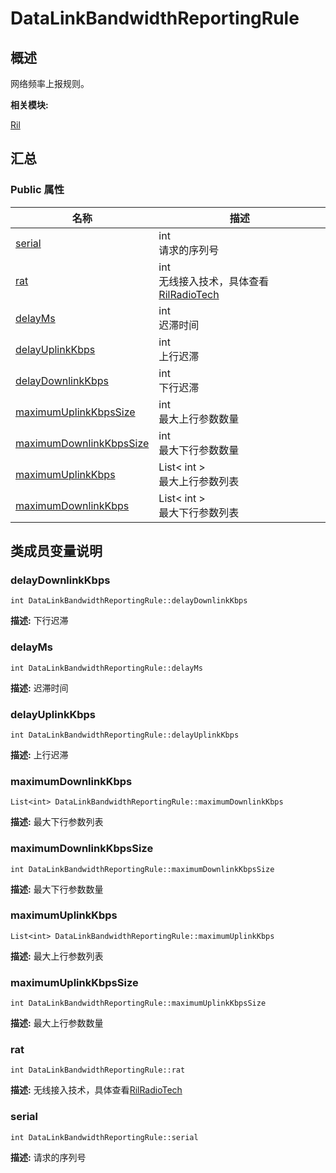 # DataLinkBandwidthReportingRule


## 概述

网络频率上报规则。

**相关模块:**

[Ril](_ril.md)


## 汇总


### Public 属性

  | 名称 | 描述 | 
| -------- | -------- |
| [serial](#serial) | int<br/>请求的序列号&nbsp; | 
| [rat](#rat) | int<br/>无线接入技术，具体查看[RilRadioTech](_ril.md#rilradiotech) | 
| [delayMs](#delayms) | int<br/>迟滞时间&nbsp; | 
| [delayUplinkKbps](#delayuplinkkbps) | int<br/>上行迟滞&nbsp; | 
| [delayDownlinkKbps](#delaydownlinkkbps) | int<br/>下行迟滞&nbsp; | 
| [maximumUplinkKbpsSize](#maximumuplinkkbpssize) | int<br/>最大上行参数数量&nbsp; | 
| [maximumDownlinkKbpsSize](#maximumdownlinkkbpssize) | int<br/>最大下行参数数量&nbsp; | 
| [maximumUplinkKbps](#maximumuplinkkbps) | List&lt;&nbsp;int&nbsp;&gt;<br/>最大上行参数列表&nbsp; | 
| [maximumDownlinkKbps](#maximumdownlinkkbps) | List&lt;&nbsp;int&nbsp;&gt;<br/>最大下行参数列表&nbsp; | 


## 类成员变量说明


### delayDownlinkKbps

  
```
int DataLinkBandwidthReportingRule::delayDownlinkKbps
```
**描述:**
下行迟滞


### delayMs

  
```
int DataLinkBandwidthReportingRule::delayMs
```
**描述:**
迟滞时间


### delayUplinkKbps

  
```
int DataLinkBandwidthReportingRule::delayUplinkKbps
```
**描述:**
上行迟滞


### maximumDownlinkKbps

  
```
List<int> DataLinkBandwidthReportingRule::maximumDownlinkKbps
```
**描述:**
最大下行参数列表


### maximumDownlinkKbpsSize

  
```
int DataLinkBandwidthReportingRule::maximumDownlinkKbpsSize
```
**描述:**
最大下行参数数量


### maximumUplinkKbps

  
```
List<int> DataLinkBandwidthReportingRule::maximumUplinkKbps
```
**描述:**
最大上行参数列表


### maximumUplinkKbpsSize

  
```
int DataLinkBandwidthReportingRule::maximumUplinkKbpsSize
```
**描述:**
最大上行参数数量


### rat

  
```
int DataLinkBandwidthReportingRule::rat
```
**描述:**
无线接入技术，具体查看[RilRadioTech](_ril.md#rilradiotech)


### serial

  
```
int DataLinkBandwidthReportingRule::serial
```
**描述:**
请求的序列号
